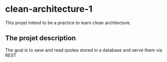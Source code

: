 # clean-architecture-1

This projet intend to be a practice to learn clean architecture. 

## The projet description
The goal is to save and read quotes stored in a database and serve them via REST

